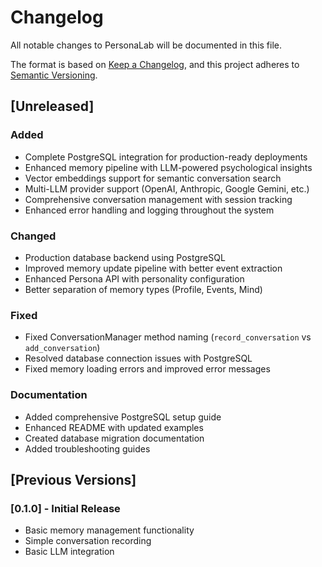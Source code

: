 # Changelog

All notable changes to PersonaLab will be documented in this file.

The format is based on [Keep a Changelog](https://keepachangelog.com/en/1.0.0/),
and this project adheres to [Semantic Versioning](https://semver.org/spec/v2.0.0.html).

## [Unreleased]

### Added
- Complete PostgreSQL integration for production-ready deployments
- Enhanced memory pipeline with LLM-powered psychological insights
- Vector embeddings support for semantic conversation search
- Multi-LLM provider support (OpenAI, Anthropic, Google Gemini, etc.)
- Comprehensive conversation management with session tracking
- Enhanced error handling and logging throughout the system

### Changed
- Production database backend using PostgreSQL
- Improved memory update pipeline with better event extraction
- Enhanced Persona API with personality configuration
- Better separation of memory types (Profile, Events, Mind)

### Fixed
- Fixed ConversationManager method naming (`record_conversation` vs `add_conversation`)
- Resolved database connection issues with PostgreSQL
- Fixed memory loading errors and improved error messages

### Documentation
- Added comprehensive PostgreSQL setup guide
- Enhanced README with updated examples
- Created database migration documentation
- Added troubleshooting guides

## [Previous Versions]

### [0.1.0] - Initial Release
- Basic memory management functionality
- Simple conversation recording
- Basic LLM integration 